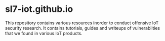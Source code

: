 # sl7-iot.github.io
This repository contains various resources inorder to conduct offensive IoT security research. It contains tutorials, guides and writeups of vulnerabilties that we found in various IoT products.
